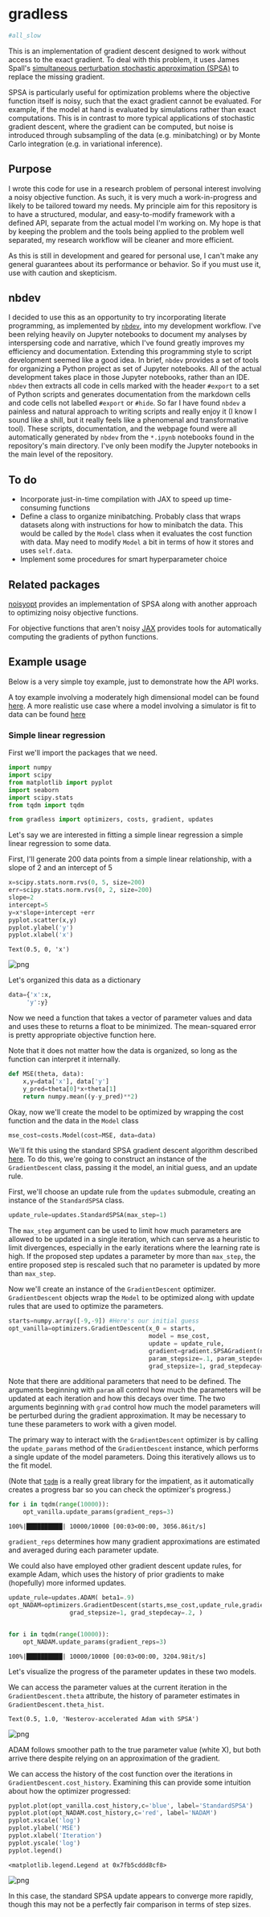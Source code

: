 # gradless



```python
#all_slow
```

This is an implementation of gradient descent designed to work without access to the exact gradient. To deal with this problem, it uses James Spall's [simultaneous perturbation stochastic approximation (SPSA)](https://www.jhuapl.edu/SPSA/PDF-SPSA/Spall_An_Overview.PDF) to replace the missing gradient. 

SPSA is particularly useful for optimization problems where the objective function itself is noisy, such that the exact gradient cannot be evaluated. For example, if the model at hand is evaluated by simulations rather than exact computations. This is in contrast to more typical applications of stochastic gradient descent, where the gradient can be computed, but noise is introduced through subsampling of the data (e.g. minibatching) or by Monte Carlo integration (e.g. in variational inference). 

## Purpose

I wrote this code for use in a research problem of personal interest involving a noisy objective function. As such, it is very much a work-in-progress and likely to be tailored toward my needs. My principle aim for this repository is to have a structured, modular, and easy-to-modify framework with a defined API, separate from the actual model I'm working on. My hope is that by keeping the problem and the tools being applied to the problem well separated, my research workflow will be cleaner and more efficient.

As this is still in development and geared for personal use, I can't make any general guarantees about its performance or behavior. So if you must use it, use with caution and skepticism.

## nbdev

I decided to use this as an opportunity to try incorporating literate programming, as implemented by [```nbdev```](https://github.com/fastai/nbdev), into my development workflow. I've been relying heavily on Jupyter notebooks to document my analyses by interspersing code and narrative, which I've found greatly improves my efficiency and documentation. Extending this programming style to script development seemed like a good idea. In brief, ```nbdev``` provides a set of tools for organizing a Python project as set of Jupyter notebooks. All of the actual development takes place in those Jupyter notebooks, rather than an IDE. ```nbdev``` then extracts all code in cells marked with the header ```#export``` to a set of Python scripts and generates documentation from the markdown cells and code cells not labelled ```#export``` or ```#hide```. So far I have found ```nbdev``` a painless and natural approach to writing scripts and really enjoy it (I know I sound like a shill, but it really feels like a phenomenal and transformative tool). These scripts, documentation, and the webpage found were all automatically generated by ```nbdev``` from the ```*.ipynb``` notebooks found in the repository's main directory. I've only been modify the Jupyter notebooks in the main level of the repository.


## To do

* Incorporate just-in-time compilation with JAX to speed up time-consuming functions
* Define a class to organize minibatching. Probably class that wraps datasets along with instructions for how to minibatch the data. This would be called by the `Model` class when it evaluates the cost function with data. May need to modify `Model` a bit in terms of how it stores and uses ```self.data```.
* Implement some procedures for smart hyperparameter choice

## Related packages

[noisyopt](https://github.com/andim/noisyopt) provides an implementation of SPSA along with another approach to optimizing noisy objective functions. 

For objective functions that aren't noisy [JAX](https://github.com/google/jax) provides tools for automatically computing the gradients of python functions.




## Example usage

Below is a very simple toy example, just to demonstrate how the API works. 

A toy example involving a moderately high dimensional model can be found [here](https://laptopbiologist.github.io/gradless/examples_1.html). A more realistic use case where a model involving a simulator is fit to data can be found [here](https://laptopbiologist.github.io/gradless/examples_2.html) 

### Simple linear regression

First we'll import the packages that we need.

```python
import numpy
import scipy
from matplotlib import pyplot
import seaborn
import scipy.stats
from tqdm import tqdm

from gradless import optimizers, costs, gradient, updates

```



Let's say we are interested in fitting a simple linear regression a simple linear regression to some data.

First, I'll generate 200 data points from a simple linear relationship, with a slope of 2 and an intercept of 5

```python
x=scipy.stats.norm.rvs(0, 5, size=200)
err=scipy.stats.norm.rvs(0, 2, size=200)
slope=2
intercept=5
y=x*slope+intercept +err
pyplot.scatter(x,y)
pyplot.ylabel('y')
pyplot.xlabel('x')

```




    Text(0.5, 0, 'x')




![png](docs/images/output_5_1.png)


Let's organized this data as a dictionary

```python
data={'x':x,
     'y':y}
```

Now we need a function that takes a vector of parameter values and data and uses these to returns a float to be minimized. The mean-squared error is pretty appropriate objective function here. 

Note that it does not matter how the data is organized, so long as the function can interpret it internally.


```python
def MSE(theta, data):
    x,y=data['x'], data['y']
    y_pred=theta[0]*x+theta[1]
    return numpy.mean((y-y_pred)**2)
```

Okay, now we'll create the model to be optimized by wrapping the cost function and the data in the `Model` class

```python
mse_cost=costs.Model(cost=MSE, data=data)
```

We'll fit this using the standard SPSA gradient descent algorithm described [here](https://www.jhuapl.edu/SPSA/PDF-SPSA/Spall_An_Overview.PDF). To do this, we're going to construct an instance of the `GradientDescent` class, passing it the model, an initial guess, and an update rule.

First, we'll choose an update rule from the `updates` submodule, creating an instance of the `StandardSPSA` class.

```python
update_rule=updates.StandardSPSA(max_step=1)
```

The ```max_step``` argument can be used to limit how much parameters are allowed to be updated in a single iteration, which can serve as a heuristic to limit divergences, especially in the early iterations where the learning rate is high. If the proposed step updates a parameter by more than ```max_step```, the entire proposed step is rescaled such that no parameter is updated by more than ```max_step```.

Now we'll create an instance of the `GradientDescent` optimizer. `GradientDescent` objects wrap the `Model` to be optimized along with update rules that are used to optimize the parameters.

```python
starts=numpy.array([-9,-9]) #Here's our initial guess
opt_vanilla=optimizers.GradientDescent(x_0 = starts,
                                       model = mse_cost,
                                       update = update_rule,
                                       gradient=gradient.SPSAGradient(numpy.array([0,0])),
                                       param_stepsize=.1, param_stepdecay=0.5, param_decay_offset=0, 
                                       grad_stepsize=1, grad_stepdecay=.3, )
```

Note that there are additional parameters that need to be defined. The arguments beginning with ```param``` all control how much the parameters will be updated at each iteration and how this decays over time. The two arguments beginning with ```grad``` control how much the model parameters will be perturbed during the gradient approximation. It may be necessary to tune these parameters to work with a given model.

The primary way to interact with the `GradientDescent` optimizer is by calling the ```update_params``` method of the `GradientDescent` instance, which performs a single update of the model parameters. Doing this iteratively allows us to the fit model.

(Note that [```tqdm```](https://tqdm.github.io/) is a really great library for the impatient, as it automatically creates a progress bar so you can check the optimizer's progress.)

```python
for i in tqdm(range(10000)):
    opt_vanilla.update_params(gradient_reps=3)

```

    100%|██████████| 10000/10000 [00:03<00:00, 3056.86it/s]


 ```gradient_reps``` determines how many gradient approximations are estimated and averaged during each parameter update.


We could also have employed other gradient descent update rules, for example Adam, which uses the history of prior gradients to make (hopefully) more informed updates.

```python
update_rule=updates.ADAM( beta1=.9)
opt_NADAM=optimizers.GradientDescent(starts,mse_cost,update_rule,gradient.SPSAGradient(numpy.array([0,0])),param_stepsize=1, param_stepdecay=0.5, param_decay_offset=0, 
                 grad_stepsize=1, grad_stepdecay=.2, )
```

```python

for i in tqdm(range(10000)):
    opt_NADAM.update_params(gradient_reps=3)

```

    100%|██████████| 10000/10000 [00:03<00:00, 3204.98it/s]


Let's visualize the progress of the parameter updates in these two models. 

We can access the parameter values at the current iteration in the ```GradientDescent.theta``` attribute, the history of parameter estimates in ```GradientDescent.theta_hist```. 




    Text(0.5, 1.0, 'Nesterov-accelerated Adam with SPSA')




![png](docs/images/output_24_1.png)


ADAM follows smoother path to the true parameter value (white X), but both arrive there despite relying on an approximation of the gradient.

We can access the history of the cost function over the iterations in ```GradientDescent.cost_history```. Examining this can provide some intuition about how the optimizer progressed: 

```python
pyplot.plot(opt_vanilla.cost_history,c='blue', label='StandardSPSA')
pyplot.plot(opt_NADAM.cost_history,c='red', label='NADAM')
pyplot.xscale('log')
pyplot.ylabel('MSE')
pyplot.xlabel('Iteration')
pyplot.yscale('log')
pyplot.legend()
```




    <matplotlib.legend.Legend at 0x7fb5cddd8cf8>




![png](docs/images/output_26_1.png)


In this case, the standard SPSA update appears to converge more rapidly, though this may not be a perfectly fair comparison in terms of step sizes.

